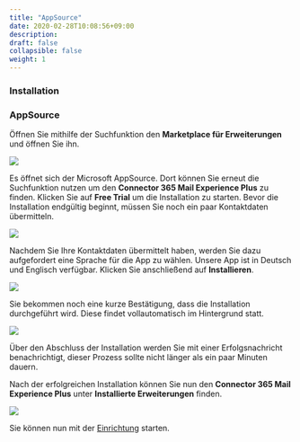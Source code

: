 ```yaml
---
title: "AppSource"
date: 2020-02-28T10:08:56+09:00
description: 
draft: false
collapsible: false
weight: 1
---
```

### Installation

### AppSource

Öffnen Sie mithilfe der Suchfunktion den **Marketplace für Erweiterungen** und öffnen Sie ihn.

![](images/XRechnung/marketplacesuch.PNG)

Es öffnet sich der Microsoft AppSource. Dort können Sie erneut die Suchfunktion nutzen um den **Connector 365 Mail Experience Plus** zu finden. Klicken Sie auf **Free Trial** um die Installation zu starten. Bevor die Installation endgültig beginnt, müssen Sie noch ein paar Kontaktdaten übermitteln.

![](images/apps/mailattachmentssuche.PNG)

Nachdem Sie Ihre Kontaktdaten übermittelt haben, werden Sie dazu aufgefordert eine Sprache für die App zu wählen. Unsere App ist in Deutsch und Englisch verfügbar. Klicken Sie anschließend auf **Installieren**.

![](images/XRechnung/xrechnungsprache.PNG)

Sie bekommen noch eine kurze Bestätigung, dass die Installation durchgeführt wird. Diese findet vollautomatisch im Hintergrund statt.

![](images/XRechnung/xrechnunginstallation.PNG)

Über den Abschluss der Installation werden Sie mit einer Erfolgsnachricht benachrichtigt, dieser Prozess sollte nicht länger als ein paar Minuten dauern.

Nach der erfolgreichen Installation können Sie nun den **Connector 365 Mail Experience Plus** unter **Installierte Erweiterungen** finden.

![](images/apps/senderinstalledextensions.png)

Sie können nun mit der [Einrichtung](/de-de/apps/mail-experience-plus/first-steps/setup/) starten.

